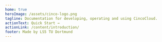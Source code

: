 ```yaml
---
home: true
heroImage: /assets/cinco-logo.png
tagline: Documentation for developing, operating and using CincoCloud.
actionText: Quick Start →
actionLink: /content/introduction/
footer: Made by LS5 TU Dortmund
---
```

